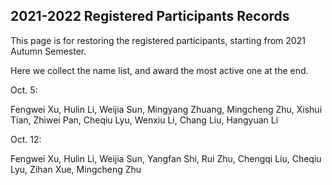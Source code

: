 ## 2021-2022 Registered Participants Records
This page is for restoring the registered participants, starting from 2021 Autumn Semester.

Here we collect the name list, and award the most active one at the end.

Oct. 5:

Fengwei Xu, Hulin Li, Weijia Sun, Mingyang Zhuang, Mingcheng Zhu, Xishui Tian, Zhiwei Pan, Cheqiu Lyu, Wenxiu Li, Chang Liu, Hangyuan Li

Oct. 12:

Fengwei Xu, Hulin Li, Weijia Sun, Yangfan Shi, Rui Zhu, Chengqi Liu, Cheqiu Lyu, Zihan Xue, Mingcheng Zhu



